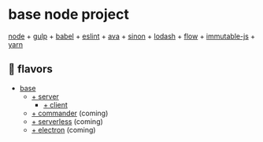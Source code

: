 # base node project

[node](https://nodejs.org/en/) + [gulp](http://gulpjs.com/) +
[babel](https://babeljs.io/) + [eslint](http://eslint.org/) +
[ava](https://github.com/avajs/ava) + [sinon](http://sinonjs.org/) +
[lodash](https://lodash.com/) + [flow](https://flowtype.org/) +
[immutable-js](https://facebook.github.io/immutable-js/) +
[yarn](https://yarnpkg.com)

## :icecream: flavors
- [base](https://github.com/preichelt/base-node)
  * [+ server](https://github.com/preichelt/base-node/tree/server)
    * [+ client](https://github.com/preichelt/base-node/tree/server-and-client)
  * [+ commander](https://github.com/tj/commander.js) (coming)
  * [+ serverless](https://serverless.com/) (coming)
  * [+ electron](http://electron.atom.io/) (coming)
